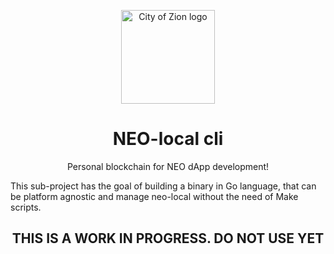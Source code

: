 <p align="center">
  <img
    src="http://res.cloudinary.com/vidsy/image/upload/v1503160820/CoZ_Icon_DARKBLUE_200x178px_oq0gxm.png"
    width="150px"
    alt="City of Zion logo">
</p>

<h1 align="center">NEO-local cli</h1>

<p align="center">
  Personal blockchain for NEO dApp development!
</p>

This sub-project has the goal of building a binary in Go language, that can be platform agnostic and manage neo-local without the need of Make scripts.
<p>

<h2 align="center">THIS IS A WORK IN PROGRESS. DO NOT USE YET</h2>